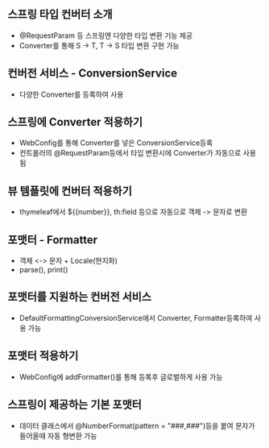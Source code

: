 ## 스프링 타입 컨버터 소개
* @RequestParam 등 스프링엔 다양한 타입 변환 기능 제공
* Converter를 통해 S -> T, T -> S 타입 변환 구현 가능

## 컨버전 서비스 - ConversionService
* 다양한 Converter를 등록하여 사용

## 스프링에 Converter 적용하기
* WebConfig를 통해 Converter를 넣은 ConversionService등록
* 컨트롤러의 @RequestParam등에서 타입 변환시에 Converter가 자동으로 사용됨

## 뷰 템플릿에 컨버터 적용하기
* thymeleaf에서 ${{number}}, th:field 등으로 자동으로 객체 -> 문자로 변환

## 포맷터 - Formatter
* 객체 <-> 문자 + Locale(현지화)
* parse(), print()

## 포맷터를 지원하는 컨버전 서비스
* DefaultFormattingConversionService에서 Converter, Formatter등록하여 사용 가능

## 포맷터 적용하기
* WebConfig에 addFormatter()를 통해 등록후 글로벌하게 사용 가능

## 스프링이 제공하는 기본 포맷터
* 데이터 클래스에서 @NumberFormat(pattern = "###,###")등을 붙여 문자가 들어올때 자동 형변환 가능